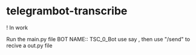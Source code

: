 # telegrambot-transcribe
! In work 

Run the main.py file
BOT NAME:: TSC_0_Bot 
use say <text> , then use "/send" to recive a out.py file
